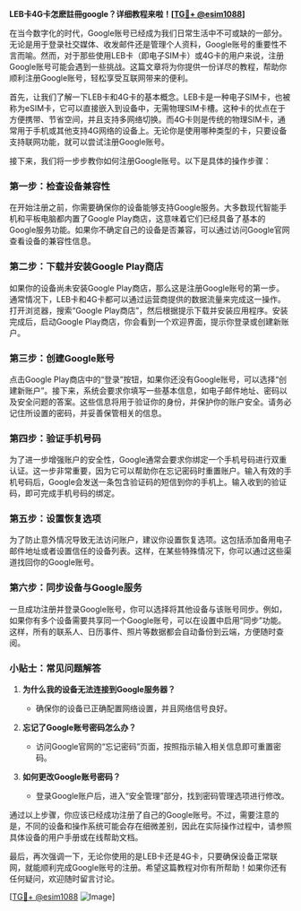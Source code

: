 **LEB卡4G卡怎麽註冊google？详细教程来啦！[[TG💪+ @esim1088](https://t.me/s/esim1088)]**

在当今数字化的时代，Google账号已经成为我们日常生活中不可或缺的一部分。无论是用于登录社交媒体、收发邮件还是管理个人资料，Google账号的重要性不言而喻。然而，对于那些使用LEB卡（即电子SIM卡）或4G卡的用户来说，注册Google账号可能会遇到一些挑战。这篇文章将为你提供一份详尽的教程，帮助你顺利注册Google账号，轻松享受互联网带来的便利。

首先，让我们了解一下LEB卡和4G卡的基本概念。LEB卡是一种电子SIM卡，也被称为eSIM卡，它可以直接嵌入到设备中，无需物理SIM卡槽。这种卡的优点在于方便携带、节省空间，并且支持多网络切换。而4G卡则是传统的物理SIM卡，通常用于手机或其他支持4G网络的设备上。无论你是使用哪种类型的卡，只要设备支持联网功能，就可以尝试注册Google账号。

接下来，我们将一步步教你如何注册Google账号。以下是具体的操作步骤：

### 第一步：检查设备兼容性
在开始注册之前，你需要确保你的设备能够支持Google服务。大多数现代智能手机和平板电脑都内置了Google Play商店，这意味着它们已经具备了基本的Google服务功能。如果你不确定自己的设备是否兼容，可以通过访问Google官网查看设备的兼容性信息。

### 第二步：下载并安装Google Play商店
如果你的设备尚未安装Google Play商店，那么这是注册Google账号的第一步。通常情况下，LEB卡和4G卡都可以通过运营商提供的数据流量来完成这一操作。打开浏览器，搜索“Google Play商店”，然后根据提示下载并安装应用程序。安装完成后，启动Google Play商店，你会看到一个欢迎界面，提示你登录或创建新账户。

### 第三步：创建Google账号
点击Google Play商店中的“登录”按钮，如果你还没有Google账号，可以选择“创建新账户”。接下来，系统会要求你填写一些基本信息，如电子邮件地址、密码以及安全问题的答案。这些信息将用于验证你的身份，并保护你的账户安全。请务必记住所设置的密码，并妥善保管相关的信息。

### 第四步：验证手机号码
为了进一步增强账户的安全性，Google通常会要求你绑定一个手机号码进行双重认证。这一步非常重要，因为它可以帮助你在忘记密码时重置账户。输入有效的手机号码后，Google会发送一条包含验证码的短信到你的手机上。输入收到的验证码，即可完成手机号码的绑定。

### 第五步：设置恢复选项
为了防止意外情况导致无法访问账户，建议你设置恢复选项。这包括添加备用电子邮件地址或者设置信任的设备列表。这样，在某些特殊情况下，你可以通过这些渠道找回你的Google账号。

### 第六步：同步设备与Google服务
一旦成功注册并登录Google账号，你可以选择将其他设备与该账号同步。例如，如果你有多个设备需要共享同一个Google账号，可以在设置中启用“同步”功能。这样，所有的联系人、日历事件、照片等数据都会自动备份到云端，方便随时查阅。

### 小贴士：常见问题解答
1. **为什么我的设备无法连接到Google服务器？**
   - 确保你的设备已正确配置网络设置，并且网络信号良好。
   
2. **忘记了Google账号密码怎么办？**
   - 访问Google官网的“忘记密码”页面，按照指示输入相关信息即可重置密码。

3. **如何更改Google账号密码？**
   - 登录Google账户后，进入“安全管理”部分，找到密码管理选项进行修改。

通过以上步骤，你应该已经成功注册了自己的Google账号。不过，需要注意的是，不同的设备和操作系统可能会存在细微差别，因此在实际操作过程中，请参照具体设备的用户手册或在线帮助文档。

最后，再次强调一下，无论你使用的是LEB卡还是4G卡，只要确保设备正常联网，就能顺利完成Google账号的注册。希望这篇教程对你有所帮助！如果你还有任何疑问，欢迎随时留言讨论。

[[TG💪+ @esim1088](https://t.me/s/esim1088) ![Image](https://i.postimg.cc/4NQfJmqS/Snipaste-2025-05-13-00-14-12.png)]
